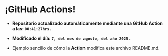 # ¡GitHub Actions!
* **Repositorio actualizado automáticamente mediante una GitHub Action a las: `00:41:27hrs.`**
* **Modificado el día: `7, del mes de agosto, del año 2025.`**

* Ejemplo sencillo de cómo la **Action** modifica este archivo README.md.
